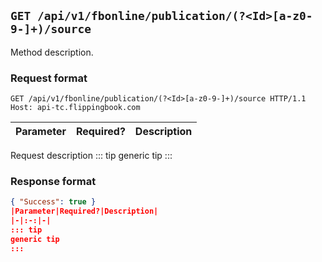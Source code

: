 ## `GET /api/v1/fbonline/publication/(?<Id>[a-z0-9-]+)/source`
Method description.
### Request format
```http request
GET /api/v1/fbonline/publication/(?<Id>[a-z0-9-]+)/source HTTP/1.1
Host: api-tc.flippingbook.com
```
|Parameter|Required?|Description|
|-|:-:|-|
Request description
::: tip
generic tip
:::
### Response format
```json
{ "Success": true }
|Parameter|Required?|Description|
|-|:-:|-|
::: tip
generic tip
:::
